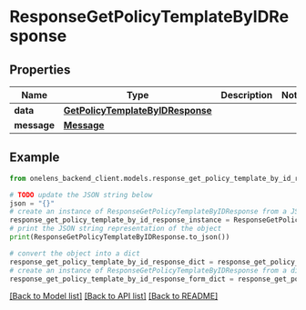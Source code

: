 # ResponseGetPolicyTemplateByIDResponse


## Properties

Name | Type | Description | Notes
------------ | ------------- | ------------- | -------------
**data** | [**GetPolicyTemplateByIDResponse**](GetPolicyTemplateByIDResponse.md) |  | 
**message** | [**Message**](Message.md) |  | 

## Example

```python
from onelens_backend_client.models.response_get_policy_template_by_id_response import ResponseGetPolicyTemplateByIDResponse

# TODO update the JSON string below
json = "{}"
# create an instance of ResponseGetPolicyTemplateByIDResponse from a JSON string
response_get_policy_template_by_id_response_instance = ResponseGetPolicyTemplateByIDResponse.from_json(json)
# print the JSON string representation of the object
print(ResponseGetPolicyTemplateByIDResponse.to_json())

# convert the object into a dict
response_get_policy_template_by_id_response_dict = response_get_policy_template_by_id_response_instance.to_dict()
# create an instance of ResponseGetPolicyTemplateByIDResponse from a dict
response_get_policy_template_by_id_response_form_dict = response_get_policy_template_by_id_response.from_dict(response_get_policy_template_by_id_response_dict)
```
[[Back to Model list]](../README.md#documentation-for-models) [[Back to API list]](../README.md#documentation-for-api-endpoints) [[Back to README]](../README.md)


